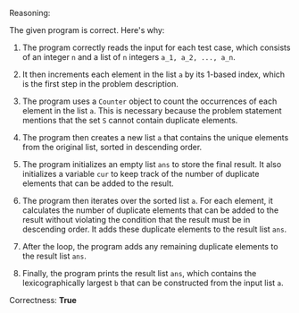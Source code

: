 Reasoning:

The given program is correct. Here's why:

1. The program correctly reads the input for each test case, which consists of an integer `n` and a list of `n` integers `a_1, a_2, ..., a_n`.

2. It then increments each element in the list `a` by its 1-based index, which is the first step in the problem description.

3. The program uses a `Counter` object to count the occurrences of each element in the list `a`. This is necessary because the problem statement mentions that the set `S` cannot contain duplicate elements.

4. The program then creates a new list `a` that contains the unique elements from the original list, sorted in descending order.

5. The program initializes an empty list `ans` to store the final result. It also initializes a variable `cur` to keep track of the number of duplicate elements that can be added to the result.

6. The program then iterates over the sorted list `a`. For each element, it calculates the number of duplicate elements that can be added to the result without violating the condition that the result must be in descending order. It adds these duplicate elements to the result list `ans`.

7. After the loop, the program adds any remaining duplicate elements to the result list `ans`.

8. Finally, the program prints the result list `ans`, which contains the lexicographically largest `b` that can be constructed from the input list `a`.

Correctness: **True**